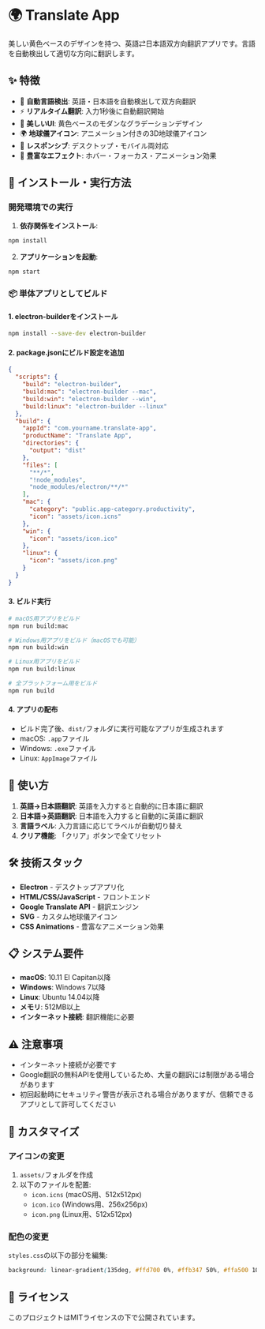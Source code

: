 # 🌍 Translate App

美しい黄色ベースのデザインを持つ、英語⇄日本語双方向翻訳アプリです。言語を自動検出して適切な方向に翻訳します。

## ✨ 特徴

- 🔄 **自動言語検出**: 英語・日本語を自動検出して双方向翻訳
- ⚡ **リアルタイム翻訳**: 入力1秒後に自動翻訳開始
- 🎨 **美しいUI**: 黄色ベースのモダンなグラデーションデザイン
- 🌍 **地球儀アイコン**: アニメーション付きの3D地球儀アイコン
- 📱 **レスポンシブ**: デスクトップ・モバイル両対応
- 🌟 **豊富なエフェクト**: ホバー・フォーカス・アニメーション効果

## 🚀 インストール・実行方法

### 開発環境での実行

1. **依存関係をインストール**:
```bash
npm install
```

2. **アプリケーションを起動**:
```bash
npm start
```

### 📦 単体アプリとしてビルド

#### 1. electron-builderをインストール
```bash
npm install --save-dev electron-builder
```

#### 2. package.jsonにビルド設定を追加
```json
{
  "scripts": {
    "build": "electron-builder",
    "build:mac": "electron-builder --mac",
    "build:win": "electron-builder --win",
    "build:linux": "electron-builder --linux"
  },
  "build": {
    "appId": "com.yourname.translate-app",
    "productName": "Translate App",
    "directories": {
      "output": "dist"
    },
    "files": [
      "**/*",
      "!node_modules",
      "node_modules/electron/**/*"
    ],
    "mac": {
      "category": "public.app-category.productivity",
      "icon": "assets/icon.icns"
    },
    "win": {
      "icon": "assets/icon.ico"
    },
    "linux": {
      "icon": "assets/icon.png"
    }
  }
}
```

#### 3. ビルド実行
```bash
# macOS用アプリをビルド
npm run build:mac

# Windows用アプリをビルド（macOSでも可能）
npm run build:win

# Linux用アプリをビルド
npm run build:linux

# 全プラットフォーム用をビルド
npm run build
```

#### 4. アプリの配布
- ビルド完了後、`dist/`フォルダに実行可能なアプリが生成されます
- macOS: `.app`ファイル
- Windows: `.exe`ファイル
- Linux: `AppImage`ファイル

## 🎯 使い方

1. **英語→日本語翻訳**: 英語を入力すると自動的に日本語に翻訳
2. **日本語→英語翻訳**: 日本語を入力すると自動的に英語に翻訳
3. **言語ラベル**: 入力言語に応じてラベルが自動切り替え
4. **クリア機能**: 「クリア」ボタンで全てリセット

## 🛠 技術スタック

- **Electron** - デスクトップアプリ化
- **HTML/CSS/JavaScript** - フロントエンド
- **Google Translate API** - 翻訳エンジン
- **SVG** - カスタム地球儀アイコン
- **CSS Animations** - 豊富なアニメーション効果

## 📋 システム要件

- **macOS**: 10.11 El Capitan以降
- **Windows**: Windows 7以降
- **Linux**: Ubuntu 14.04以降
- **メモリ**: 512MB以上
- **インターネット接続**: 翻訳機能に必要

## ⚠️ 注意事項

- インターネット接続が必要です
- Google翻訳の無料APIを使用しているため、大量の翻訳には制限がある場合があります
- 初回起動時にセキュリティ警告が表示される場合がありますが、信頼できるアプリとして許可してください

## 🔧 カスタマイズ

### アイコンの変更
1. `assets/`フォルダを作成
2. 以下のファイルを配置:
   - `icon.icns` (macOS用、512x512px)
   - `icon.ico` (Windows用、256x256px)
   - `icon.png` (Linux用、512x512px)

### 配色の変更
`styles.css`の以下の部分を編集:
```css
background: linear-gradient(135deg, #ffd700 0%, #ffb347 50%, #ffa500 100%);
```

## 🤝 ライセンス

このプロジェクトはMITライセンスの下で公開されています。